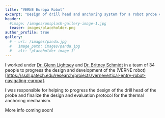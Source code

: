 ```yaml
---
title: "VERNE Europa Robot"
excerpt: "Design of drill head and anchoring system for a robot probe capable of accessing the oceans under Europa's icy surface."
header:
  #image: /images/unsplash-gallery-image-1.jpg
  teaser: images/placeholder.png
author_profile: true
gallery:
  # - url: /images/panda.jpg
  #   image_path: images/panda.jpg
  #   alt: "placeholder image 1"
---
```


I worked under [Dr. Glenn Lightsey](https://ae.gatech.edu/people/edgar-glenn-lightsey) and [Dr. Britney Schmidt](https://ocean.gatech.edu/people/dr-britney-schmidt) in a team of 34 people to progress the design and development of the (VERNE robot)[https://ssdl.gatech.edu/research/projects/vernevertical-entry-robot-navigating-europa].

I was responsible for helping to progress the design of the drill head of the probe and finalize the design and evaluation protocol for the thermal anchoring mechanism.

More info coming soon!